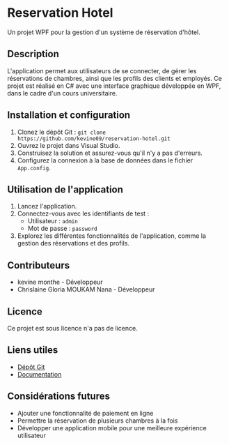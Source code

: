 # Reservation Hotel  

Un projet WPF pour la gestion d'un système de réservation d'hôtel.  

## Description  

L'application permet aux utilisateurs de se connecter, de gérer les réservations de chambres, ainsi que les profils des clients et employés. Ce projet est réalisé en C# avec une interface graphique développée en WPF, dans le cadre d'un cours universitaire.  

## Installation et configuration  

1. Clonez le dépôt Git : `git clone https://github.com/kevine09/reservation-hotel.git`  
2. Ouvrez le projet dans Visual Studio.  
3. Construisez la solution et assurez-vous qu'il n'y a pas d'erreurs.  
4. Configurez la connexion à la base de données dans le fichier `App.config`.  

## Utilisation de l'application  

1. Lancez l'application.  
2. Connectez-vous avec les identifiants de test :  
   - Utilisateur : `admin`  
   - Mot de passe : `password`  
3. Explorez les différentes fonctionnalités de l'application, comme la gestion des réservations et des profils.  

## Contributeurs  

- kevine monthe - Développeur   
- Chrislaine Gloria MOUKAM Nana -  Développeur

## Licence  

Ce projet est sous licence n'a pas de licence.  

## Liens utiles  

- [Dépôt Git](https://github.com/kevine09/reservation-hotel)  
- [Documentation](https://docs.google.com/document/d/1234567890/edit?usp=sharing)  

## Considérations futures  

- Ajouter une fonctionnalité de paiement en ligne  
- Permettre la réservation de plusieurs chambres à la fois  
- Développer une application mobile pour une meilleure expérience utilisateur
